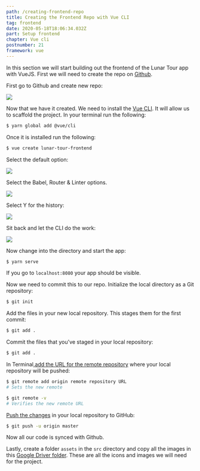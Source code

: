```yaml
---
path: /creating-frontend-repo
title: Creating the Frontend Repo with Vue CLI
tag: frontend
date: 2020-05-18T18:06:34.032Z
part: Setup frontend
chapter: Vue cli
postnumber: 21
framework: vue
---
```


In this section we will start building out the frontend of the Lunar Tour app with VueJS. First we will need to create the repo on [Github](https://github.com).

First go to Github and create new repo:

![](/uploads/github_step.png)

Now that we have it created. We need to install the [Vue CLI](https://cli.vuejs.org/). It will allow us to scaffold the project. In your terminal run the following:

```bash
$ yarn global add @vue/cli
```

Once it is installed run the following:

```bash
$ vue create lunar-tour-frontend
```

Select the default option:

![](/uploads/step_1.png)

Select the Babel, Router & Linter options.

![](/uploads/step_2.png)

Select Y for the history:

![](/uploads/step_3.png)

Sit back and let the CLI do the work:

![](/uploads/step_5.png)

Now change into the directory and start the app:

```bash
$ yarn serve
```

If you go to `localhost:8080` your app should be visible.

Now we need to commit this to our repo. Initialize the local directory as a Git repository:

```bash
$ git init
```

Add the files in your new local repository. This stages them for the first commit:

```bash
$ git add .
```

Commit the files that you've staged in your local repository:

```bash
$ git add .
```

In Terminal,[add the URL for the remote repository](https://help.github.com/en/articles/adding-a-remote) where your local repository will be pushed:

```bash
$ git remote add origin remote repository URL
# Sets the new remote

$ git remote -v
# Verifies the new remote URL
```

[Push the changes](https://help.github.com/en/articles/pushing-commits-to-a-remote-repository) in your local repository to GitHub:

```bash
$ git push -u origin master
```

Now all our code is synced with Github.

Lastly, create a folder `assets` in the `src` directory and copy all the images in this [Google Driver folder](https://drive.google.com/drive/folders/178c-yMzNPj013dpEwkcDAQHArxjTa1HZ?usp=sharing). These are all the icons and images we will need for the project.
